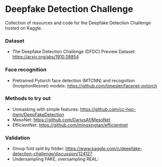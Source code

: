 # Deepfake Detection Challenge
Collection of resources and code for the Deepfake Detection Challenge hosted on Kaggle.

### Dataset
- The Deepfake Detection Challenge (DFDC) Preview Dataset: https://arxiv.org/abs/1910.08854

### Face recognition
- Pretrained Pytorch face detection (MTCNN) and recognition (InceptionResnet) models: https://github.com/timesler/facenet-pytorch

### Methods to try out
- Unmasking with simple features: https://github.com/cc-hpc-itwm/DeepFakeDetection
- MesoNet: https://github.com/DariusAf/MesoNet
- EfficientNet: https://github.com/mingxingtan/efficientnet

### Validation
- Group fold split by folder: https://www.kaggle.com/c/deepfake-detection-challenge/discussion/124127
- Undersampling FAKE, oversampling REAL: 
